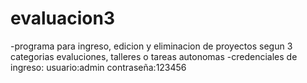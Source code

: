 # evaluacion3
-programa para ingreso, edicion y eliminacion de proyectos segun 3 categorias evaluciones, talleres o tareas autonomas 
-credenciales de ingreso: 
usuario:admin
contraseña:123456
